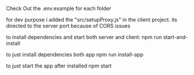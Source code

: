 Check Out the .env.example for each folder

for dev purpose i added the "src/setupProxy.js" in the client project.
its directed to the server port because of CORS issues

to install dependencies and start both server and client:
npm run start-and-install

to just install dependencies both app
npm run install-app

to just start the app after installed
npm start
